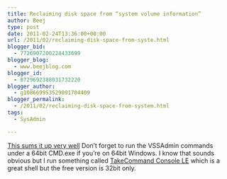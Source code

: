 ```yaml
---
title: Reclaiming disk space from “system volume information”
author: Beej
type: post
date: 2011-02-24T13:36:00+00:00
url: /2011/02/reclaiming-disk-space-from-syste.html
blogger_bid:
  - 7726907200224433699
blogger_blog:
  - www.beejblog.com
blogger_id:
  - 8729692388031732220
blogger_author:
  - g108669953529091704409
blogger_permalink:
  - /2011/02/reclaiming-disk-space-from-system.html
tags:
  - SysAdmin

---
```

<a href="http://indrajitc.wordpress.com/2008/03/25/reclaiming-disk-space-from-system-volume-information/" target="_blank">This sums it up very well</a> Don’t forget to run the VSSAdmin commands under a 64bit CMD.exe if you’re on 64bit Windows. I know that sounds obvious but I run something called <a href="http://jpsoft.com/tccle_cmd_replacement.html" target="_blank">TakeCommand Console LE</a> which is a great shell but the free version is 32bit only.